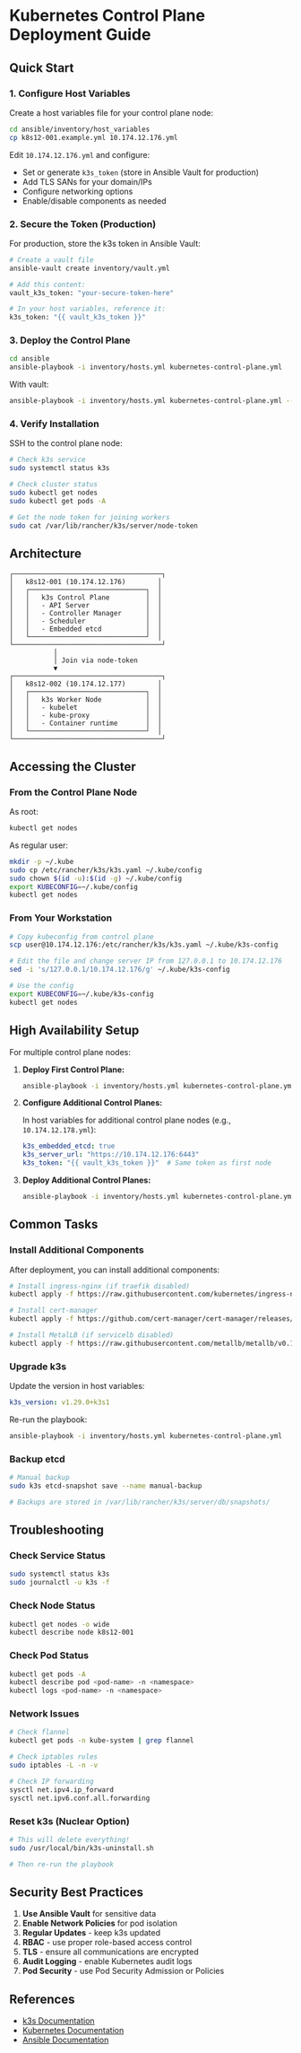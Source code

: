 # Kubernetes Control Plane Deployment Guide

## Quick Start

### 1. Configure Host Variables

Create a host variables file for your control plane node:

```bash
cd ansible/inventory/host_variables
cp k8s12-001.example.yml 10.174.12.176.yml
```

Edit `10.174.12.176.yml` and configure:
- Set or generate `k3s_token` (store in Ansible Vault for production)
- Add TLS SANs for your domain/IPs
- Configure networking options
- Enable/disable components as needed

### 2. Secure the Token (Production)

For production, store the k3s token in Ansible Vault:

```bash
# Create a vault file
ansible-vault create inventory/vault.yml

# Add this content:
vault_k3s_token: "your-secure-token-here"

# In your host variables, reference it:
k3s_token: "{{ vault_k3s_token }}"
```

### 3. Deploy the Control Plane

```bash
cd ansible
ansible-playbook -i inventory/hosts.yml kubernetes-control-plane.yml
```

With vault:
```bash
ansible-playbook -i inventory/hosts.yml kubernetes-control-plane.yml --ask-vault-pass
```

### 4. Verify Installation

SSH to the control plane node:

```bash
# Check k3s service
sudo systemctl status k3s

# Check cluster status
sudo kubectl get nodes
sudo kubectl get pods -A

# Get the node token for joining workers
sudo cat /var/lib/rancher/k3s/server/node-token
```

## Architecture

```
┌─────────────────────────────────────┐
│   k8s12-001 (10.174.12.176)        │
│   ┌─────────────────────────────┐  │
│   │   k3s Control Plane         │  │
│   │   - API Server              │  │
│   │   - Controller Manager      │  │
│   │   - Scheduler               │  │
│   │   - Embedded etcd           │  │
│   └─────────────────────────────┘  │
└─────────────────────────────────────┘
           │
           │ Join via node-token
           ▼
┌─────────────────────────────────────┐
│   k8s12-002 (10.174.12.177)        │
│   ┌─────────────────────────────┐  │
│   │   k3s Worker Node           │  │
│   │   - kubelet                 │  │
│   │   - kube-proxy              │  │
│   │   - Container runtime       │  │
│   └─────────────────────────────┘  │
└─────────────────────────────────────┘
```

## Accessing the Cluster

### From the Control Plane Node

As root:
```bash
kubectl get nodes
```

As regular user:
```bash
mkdir -p ~/.kube
sudo cp /etc/rancher/k3s/k3s.yaml ~/.kube/config
sudo chown $(id -u):$(id -g) ~/.kube/config
export KUBECONFIG=~/.kube/config
kubectl get nodes
```

### From Your Workstation

```bash
# Copy kubeconfig from control plane
scp user@10.174.12.176:/etc/rancher/k3s/k3s.yaml ~/.kube/k3s-config

# Edit the file and change server IP from 127.0.0.1 to 10.174.12.176
sed -i 's/127.0.0.1/10.174.12.176/g' ~/.kube/k3s-config

# Use the config
export KUBECONFIG=~/.kube/k3s-config
kubectl get nodes
```

## High Availability Setup

For multiple control plane nodes:

1. **Deploy First Control Plane:**
   ```bash
   ansible-playbook -i inventory/hosts.yml kubernetes-control-plane.yml --limit k8s12-001
   ```

2. **Configure Additional Control Planes:**
   
   In host variables for additional control plane nodes (e.g., `10.174.12.178.yml`):
   ```yaml
   k3s_embedded_etcd: true
   k3s_server_url: "https://10.174.12.176:6443"
   k3s_token: "{{ vault_k3s_token }}"  # Same token as first node
   ```

3. **Deploy Additional Control Planes:**
   ```bash
   ansible-playbook -i inventory/hosts.yml kubernetes-control-plane.yml --limit k8s12-003
   ```

## Common Tasks

### Install Additional Components

After deployment, you can install additional components:

```bash
# Install ingress-nginx (if traefik disabled)
kubectl apply -f https://raw.githubusercontent.com/kubernetes/ingress-nginx/controller-v1.8.2/deploy/static/provider/baremetal/deploy.yaml

# Install cert-manager
kubectl apply -f https://github.com/cert-manager/cert-manager/releases/download/v1.13.1/cert-manager.yaml

# Install MetalLB (if servicelb disabled)
kubectl apply -f https://raw.githubusercontent.com/metallb/metallb/v0.13.11/config/manifests/metallb-native.yaml
```

### Upgrade k3s

Update the version in host variables:
```yaml
k3s_version: v1.29.0+k3s1
```

Re-run the playbook:
```bash
ansible-playbook -i inventory/hosts.yml kubernetes-control-plane.yml
```

### Backup etcd

```bash
# Manual backup
sudo k3s etcd-snapshot save --name manual-backup

# Backups are stored in /var/lib/rancher/k3s/server/db/snapshots/
```

## Troubleshooting

### Check Service Status
```bash
sudo systemctl status k3s
sudo journalctl -u k3s -f
```

### Check Node Status
```bash
kubectl get nodes -o wide
kubectl describe node k8s12-001
```

### Check Pod Status
```bash
kubectl get pods -A
kubectl describe pod <pod-name> -n <namespace>
kubectl logs <pod-name> -n <namespace>
```

### Network Issues
```bash
# Check flannel
kubectl get pods -n kube-system | grep flannel

# Check iptables rules
sudo iptables -L -n -v

# Check IP forwarding
sysctl net.ipv4.ip_forward
sysctl net.ipv6.conf.all.forwarding
```

### Reset k3s (Nuclear Option)
```bash
# This will delete everything!
sudo /usr/local/bin/k3s-uninstall.sh

# Then re-run the playbook
```

## Security Best Practices

1. **Use Ansible Vault** for sensitive data
2. **Enable Network Policies** for pod isolation
3. **Regular Updates** - keep k3s updated
4. **RBAC** - use proper role-based access control
5. **TLS** - ensure all communications are encrypted
6. **Audit Logging** - enable Kubernetes audit logs
7. **Pod Security** - use Pod Security Admission or Policies

## References

- [k3s Documentation](https://docs.k3s.io/)
- [Kubernetes Documentation](https://kubernetes.io/docs/)
- [Ansible Documentation](https://docs.ansible.com/)
